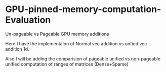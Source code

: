 # GPU-pinned-memory-computation-Evaluation
Un-pageable vs Pageable GPU memory additions


Here I have the implementaion of Normal vec addition vs unfied vec addition 1d.

Also I will be adding the comparision of pageable unified vs non-pageable unified computation of ranges of matrices (Dense+Sparse)
